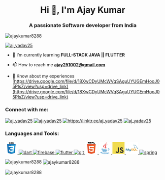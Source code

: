 <h1 align="center">Hi 👋, I'm Ajay Kumar</h1>
<h3 align="center">A passionate Software developer from India</h3>

<p align="left"> <img src="https://komarev.com/ghpvc/?username=ajaykumar8288&label=Profile%20views&color=0e75b6&style=flat" alt="ajaykumar8288" /> </p>

<p align="left"> <a href="https://twitter.com/aj_yadav25" target="blank"><img src="https://img.shields.io/twitter/follow/aj_yadav25?logo=twitter&style=for-the-badge" alt="aj_yadav25" /></a> </p>

- 🌱 I’m currently learning **FULL-STACK JAVA || FLUTTER**

- 📫 How to reach me **ajay251002@gmail.com**

- 📄 Know about my experiences [https://drive.google.com/file/d/18XwCDyUMcWVqSAguUYUGEmHooJ05PlsZ/view?usp=drive_link](https://drive.google.com/file/d/18XwCDyUMcWVqSAguUYUGEmHooJ05PlsZ/view?usp=drive_link)

<h3 align="left">Connect with me:</h3>
<p align="left">
<a href="https://twitter.com/aj_yadav25" target="blank"><img align="center" src="https://raw.githubusercontent.com/rahuldkjain/github-profile-readme-generator/master/src/images/icons/Social/twitter.svg" alt="aj_yadav25" height="30" width="40" /></a>
<a href="https://linkedin.com/in/aj-yadav25" target="blank"><img align="center" src="https://raw.githubusercontent.com/rahuldkjain/github-profile-readme-generator/master/src/images/icons/Social/linked-in-alt.svg" alt="aj-yadav25" height="30" width="40" /></a>
<a href="https://fb.com/https://linktr.ee/aj_yadav25" target="blank"><img align="center" src="https://raw.githubusercontent.com/rahuldkjain/github-profile-readme-generator/master/src/images/icons/Social/facebook.svg" alt="https://linktr.ee/aj_yadav25" height="30" width="40" /></a>
<a href="https://instagram.com/aj_yadav25" target="blank"><img align="center" src="https://raw.githubusercontent.com/rahuldkjain/github-profile-readme-generator/master/src/images/icons/Social/instagram.svg" alt="aj_yadav25" height="30" width="40" /></a>
</p>

<h3 align="left">Languages and Tools:</h3>
<p align="left"> <a href="https://www.w3schools.com/css/" target="_blank" rel="noreferrer"> <img src="https://raw.githubusercontent.com/devicons/devicon/master/icons/css3/css3-original-wordmark.svg" alt="css3" width="40" height="40"/> </a> <a href="https://dart.dev" target="_blank" rel="noreferrer"> <img src="https://www.vectorlogo.zone/logos/dartlang/dartlang-icon.svg" alt="dart" width="40" height="40"/> </a> <a href="https://firebase.google.com/" target="_blank" rel="noreferrer"> <img src="https://www.vectorlogo.zone/logos/firebase/firebase-icon.svg" alt="firebase" width="40" height="40"/> </a> <a href="https://flutter.dev" target="_blank" rel="noreferrer"> <img src="https://www.vectorlogo.zone/logos/flutterio/flutterio-icon.svg" alt="flutter" width="40" height="40"/> </a> <a href="https://git-scm.com/" target="_blank" rel="noreferrer"> <img src="https://www.vectorlogo.zone/logos/git-scm/git-scm-icon.svg" alt="git" width="40" height="40"/> </a> <a href="https://www.w3.org/html/" target="_blank" rel="noreferrer"> <img src="https://raw.githubusercontent.com/devicons/devicon/master/icons/html5/html5-original-wordmark.svg" alt="html5" width="40" height="40"/> </a> <a href="https://www.java.com" target="_blank" rel="noreferrer"> <img src="https://raw.githubusercontent.com/devicons/devicon/master/icons/java/java-original.svg" alt="java" width="40" height="40"/> </a> <a href="https://developer.mozilla.org/en-US/docs/Web/JavaScript" target="_blank" rel="noreferrer"> <img src="https://raw.githubusercontent.com/devicons/devicon/master/icons/javascript/javascript-original.svg" alt="javascript" width="40" height="40"/> </a> <a href="https://www.mysql.com/" target="_blank" rel="noreferrer"> <img src="https://raw.githubusercontent.com/devicons/devicon/master/icons/mysql/mysql-original-wordmark.svg" alt="mysql" width="40" height="40"/> </a> <a href="https://spring.io/" target="_blank" rel="noreferrer"> <img src="https://www.vectorlogo.zone/logos/springio/springio-icon.svg" alt="spring" width="40" height="40"/> </a> </p>

<p><img align="left" src="https://github-readme-stats.vercel.app/api/top-langs?username=ajaykumar8288&show_icons=true&locale=en&layout=compact" alt="ajaykumar8288" /></p>

<p>&nbsp;<img align="center" src="https://github-readme-stats.vercel.app/api?username=ajaykumar8288&show_icons=true&locale=en" alt="ajaykumar8288" /></p>

<p><img align="center" src="https://github-readme-streak-stats.herokuapp.com/?user=ajaykumar8288&" alt="ajaykumar8288" /></p>
